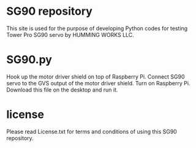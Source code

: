 # SG90 repository

This site is used for the purpose of developing Python codes for testing Tower Pro SG90 servo by HUMMING WORKS LLC.

# SG90.py

Hook up the motor driver shield on top of Raspberry Pi. Connect SG90 servo to the GVS output of the motor driver shield. Turn on Raspberry Pi. Download this file on the desktop and run it.

# license

Please read License.txt for terms and conditions of using this SG90 repository.
